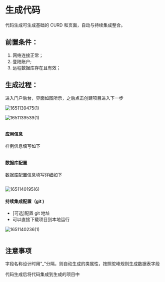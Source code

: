 # 生成代码

代码生成可生成基础的 CURD 和页面，自动与持续集成整合。

## 前置条件：

1. 网络连接正常；
2. 登陆账户;
3. 远程数据库存在且有效；

## 生成过程：

进入门户后台，界面如图所示，之后点击创建项目进入下一步

![1651139475(1)](https://user-images.githubusercontent.com/14259143/165727025-68c4da4a-3cdd-4aff-b1f3-b9257f83901c.png)



![1651139539(1)](https://user-images.githubusercontent.com/14259143/165726993-11f6371a-eae4-4121-a857-281319e3f372.png)

<img :src="$withBase('/technique/example_01.jpg')">

#### 应用信息

样例信息填写如下

<img :src="$withBase('/technique/example_02.png')">

#### 数据库配置

数据库配置信息填写详细如下

<img :src="$withBase('/technique/example_03.png')">

![1651140195(6)](https://user-images.githubusercontent.com/14259143/165728970-284d932d-932b-49f3-96ab-cebae17f7592.png)


#### 持续集成配置（git )

- [可选]配置 git 地址
- 可以直接下载项目到本地运行

![1651140236(1)](https://user-images.githubusercontent.com/14259143/165729126-39002a1d-aace-436d-9ec6-e0e70528a966.png)




<img :src="$withBase('/technique/example_05.png')">

## 注意事项

字段名称设计时用”_”分隔，则自动生成的类属性，按照驼峰规则生成数据表字段

代码生成后将代码集成到生成的项目中
